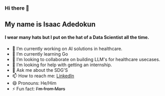 ### Hi there 👋

## My name is Isaac Adedokun
#### I wear many hats but I put on the hat of a **Data Scientist** all the time.


- 🔭 I’m currently working on AI solutions in healthcare.
- 🌱 I’m currently learning Go
- 👯 I’m looking to collaborate on building LLM's for healthcare usecases.
- 🤔 I’m looking for help with getting an internship.
- 💬 Ask me about the SDG'S
- 📫 How to reach me: [LinkedIn](https://linkedin.com/in/isaac-adedokun-favour)
- 😄 Pronouns: He/Him
- ⚡ Fun fact: ~~I'm from Mars~~

